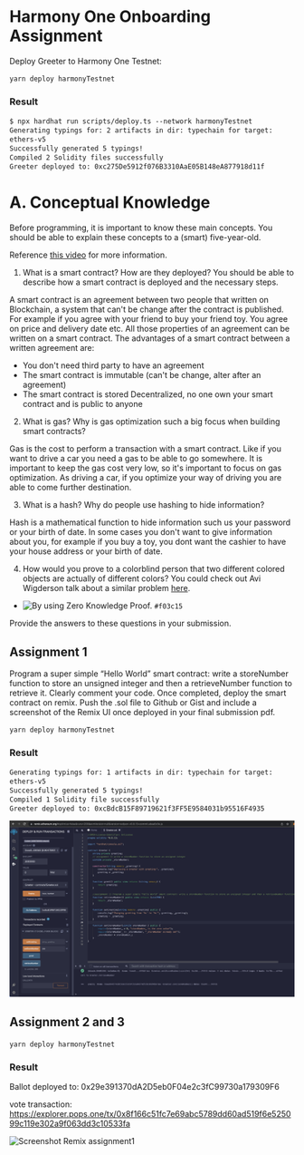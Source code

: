 # Harmony One Onboarding Assignment

Deploy Greeter to Harmony One Testnet:

```shell
yarn deploy harmonyTestnet
```
### Result
```
$ npx hardhat run scripts/deploy.ts --network harmonyTestnet
Generating typings for: 2 artifacts in dir: typechain for target: ethers-v5
Successfully generated 5 typings!
Compiled 2 Solidity files successfully
Greeter deployed to: 0xc275De5912f076B3310AaE05B148eA877918d11f
```

# A. Conceptual Knowledge

Before programming, it is important to know these main concepts. You should be able to explain these concepts to a (smart) five-year-old.

Reference [this video](https://www.youtube.com/watch?v=M576WGiDBdQ&t=3884s) for more information. 

1. What is a smart contract? How are they deployed? You should be able to describe how a smart contract is deployed and the necessary steps. 

A smart contract is an agreement between two people that written on Blockchain, a system that can't be change after the contract is published. For example if you agree with your friend to buy your friend toy. You agree on price and delivery date etc. All those properties of an agreement can be written on a smart contract. The advantages of a smart contract between a written agreement are:
- You don't need third party to have an agreement
- The smart contract is immutable (can't be change, alter after an agreement)
- The smart contract is stored Decentralized, no one own your smart contract and is public to anyone



2. What is gas? Why is gas optimization such a big focus when building smart contracts?

Gas is the cost to perform a transaction with a smart contract. Like if you want to drive a car you need a gas to be able to go somewhere. It is important to keep the gas cost very low, so it's important to focus on gas optimization. As driving a car, if you optimize your way of driving you are able to come further destination.

3. What is a hash? Why do people use hashing to hide information?

Hash is a mathematical function to hide information such us your password or your birth of date.
In some cases you don't want to give information about you, for example if you buy a toy, you dont want the cashier to have your house address or your birth of date.

4. How would you prove to a colorblind person that two different colored objects are actually of different colors? You could check out Avi Wigderson talk about a similar problem [here](https://www.youtube.com/watch?v=5ovdoxnfFVc&t=4s). 

- ![By using Zero Knowledge Proof.]() `#f03c15`


Provide the answers to these questions in your submission.

## Assignment 1
Program a super simple “Hello World” smart contract: write a storeNumber function to store an unsigned integer and then a retrieveNumber function to retrieve it. Clearly comment your code. Once completed, deploy the smart contract on remix. Push the .sol file to Github or Gist and include a screenshot of the Remix UI once deployed in your final submission pdf.

```shell
yarn deploy harmonyTestnet
```

### Result
```
Generating typings for: 1 artifacts in dir: typechain for target: ethers-v5
Successfully generated 5 typings!
Compiled 1 Solidity file successfully
Greeter deployed to: 0xcBdcB15F89719621f3FF5E9584031b95516F4935
```
![Screenshot Remix assignment1](https://github.com/iam-dev/harmonyone-onboarding-contracts/blob/main/assignment1-using-remix.png)


## Assignment 2 and 3
```shell
yarn deploy harmonyTestnet
```

### Result
Ballot deployed to: 0x29e391370dA2D5eb0F04e2c3fC99730a179309F6


vote transaction: https://explorer.pops.one/tx/0x8f166c51fc7e69abc5789dd60ad519f6e525099c119e302a9f063dd3c10533fa

![Screenshot Remix assignment1](https://github.com/iam-dev/harmonyone-onboarding-contracts/blob/main/assignment2-3-using-remix.png.png)
